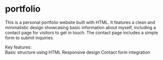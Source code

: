 # portfolio
This is a personal portfolio website built with HTML. It features a clean and minimalistic design showcasing basic information about myself, including a contact page for visitors to get in touch. The contact page includes a simple form to submit inquiries.  

Key features:  
Basic structure using HTML Responsive design Contact form integration
